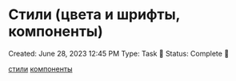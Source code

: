 # Стили (цвета и шрифты, компоненты)

Created: June 28, 2023 12:45 PM
Type: Task 🔨
Status: Complete 🙌

[стили](https://www.figma.com/file/B63Uo9hXGuKuquxBLVUCDs/insomnia-2023?type=design&node-id=3598-18587&mode=design&t=oAEzejb4WULxaI40-0)
[компоненты](https://www.figma.com/file/B63Uo9hXGuKuquxBLVUCDs/insomnia-2023?type=design&node-id=3595-18599&mode=design&t=QgEvOQUjqrvo9oWY-0)